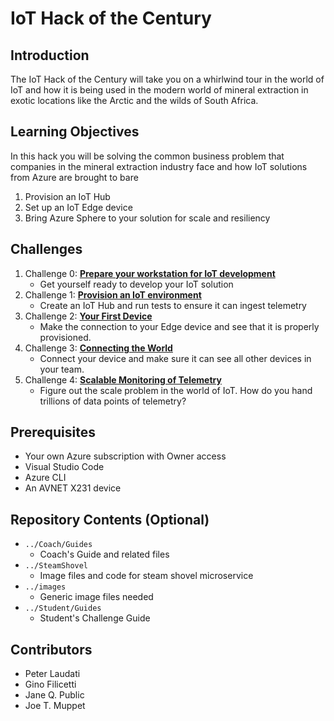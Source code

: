 # IoT Hack of the Century
## Introduction
The IoT Hack of the Century will take you on a whirlwind tour in the world of IoT and how it is being used in the modern world of mineral extraction in exotic locations like the Arctic and the wilds of South Africa.

## Learning Objectives
In this hack you will be solving the common business problem that companies in the mineral extraction industry face and how IoT solutions from Azure are brought to bare

1. Provision an IoT Hub
2. Set up an IoT Edge device
3. Bring Azure Sphere to your solution for scale and resiliency 

## Challenges
1. Challenge 0: **[Prepare your workstation for IoT development](Student/Challenge-00.md)**
   - Get yourself ready to develop your IoT solution
2. Challenge 1: **[Provision an IoT environment](Student/Challenge-01.md)**
   - Create an IoT Hub and run tests to ensure it can ingest telemetry
3. Challenge 2: **[Your First Device](Student/Challenge-02.md)**
   - Make the connection to your Edge device and see that it is properly provisioned.
4. Challenge 3: **[Connecting the World](Student/Challenge-03.md)**
   - Connect your device and make sure it can see all other devices in your team.
5. Challenge 4: **[Scalable Monitoring of Telemetry](Student/Challenge-04.md)**
   - Figure out the scale problem in the world of IoT. How do you hand trillions of data points of telemetry?

## Prerequisites
- Your own Azure subscription with Owner access
- Visual Studio Code
- Azure CLI
- An AVNET X231 device

## Repository Contents (Optional)
- `../Coach/Guides`
  - Coach's Guide and related files
- `../SteamShovel`
  - Image files and code for steam shovel microservice
- `../images`
  - Generic image files needed
- `../Student/Guides`
  - Student's Challenge Guide

## Contributors
- Peter Laudati
- Gino Filicetti
- Jane Q. Public
- Joe T. Muppet

